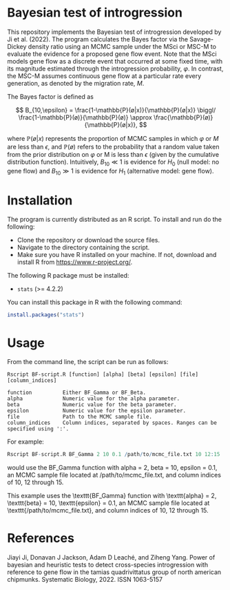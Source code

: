 # Bayesian test of introgression

This repository implements the Bayesian test of introgression developed by Ji et al. (2022). The program calculates the Bayes factor via the Savage-Dickey density ratio using an MCMC sample under the MSci or MSC-M to evaluate the evidence for a proposed gene flow event. Note that the MSci models gene flow as a discrete event that occurred at some fixed time, with its magnitude estimated through the introgression probability, $\varphi$. In contrast, the MSC-M assumes continuous gene flow at a particular rate every generation, as denoted by the migration rate, $M$.

The Bayes factor is defined as

$$
B_{10,\epsilon} = \frac{1-\mathbb{P}(ø|x)}{\mathbb{P}(ø|x)} \biggl/ \frac{1-\mathbb{P}(ø)}{\mathbb{P}(ø)} \approx \frac{\mathbb{P}(ø)}{\mathbb{P}(ø|x)},
$$

where $\mathbb{P}(ø|x)$ represents the proportion of MCMC samples in which $\varphi$ or $M$ are less than $\epsilon$, and $\mathbb{P}(ø)$ refers to the probability that a random value taken from the prior distribution on $\varphi$ or M is less than $\epsilon$ (given by the cumulative distribution function). Intuitively, $B_{10} \ll 1$ is evidence for $H_0$ (null model: no gene flow) and $B_{10} \gg 1$ is evidence for $H_1$ (alternative model: gene flow).

# Installation

The program is currently distributed as an R script. To install and run do the following:

- Clone the repository or download the source files.
- Navigate to the directory containing the script.
- Make sure you have R installed on your machine. If not, download and install R from https://www.r-project.org/.

The following R package must be installed:

- `stats` (>= 4.2.2)

You can install this package in R with the following command:

```r
install.packages("stats")
```

# Usage 

From the command line, the script can be run as follows:

```text
Rscript BF-script.R [function] [alpha] [beta] [epsilon] [file] [column_indices]

function          Either BF_Gamma or BF_Beta.
alpha             Numeric value for the alpha parameter.
beta              Numeric value for the beta parameter.
epsilon           Numeric value for the epsilon parameter.
file              Path to the MCMC sample file.
column_indices    Column indices, separated by spaces. Ranges can be specified using ':'.
```

For example:

```r
Rscript BF-script.R BF_Gamma 2 10 0.1 /path/to/mcmc_file.txt 10 12:15
```

would use the BF_Gamma function with alpha = 2, beta = 10, epsilon = 0.1, an MCMC sample file located at /path/to/mcmc_file.txt, and column indices of 10, 12 through 15.

This example uses the \texttt{BF\_Gamma} function with \texttt{alpha} = 2, \texttt{beta} = 10, \texttt{epsilon} = 0.1, an MCMC sample file located at \texttt{/path/to/mcmc\_file.txt}, and column indices of 10, 12 through 15.

# References

Jiayi Ji, Donavan J Jackson, Adam D Leach&eacute;, and Ziheng Yang. Power of bayesian and heuristic tests to detect cross-species
introgression with reference to gene flow in the tamias quadrivittatus group of north american chipmunks. Systematic
Biology, 2022. ISSN 1063-5157


